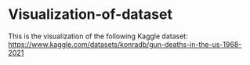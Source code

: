 # Visualization-of-dataset
This is the visualization of the following Kaggle dataset: https://www.kaggle.com/datasets/konradb/gun-deaths-in-the-us-1968-2021

